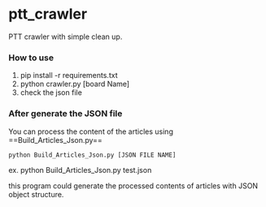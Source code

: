 # ptt_crawler

PTT crawler with simple clean up.

### How to use

1. pip install -r requirements.txt
2. python crawler.py [board Name]
3. check the json file

### After generate the JSON file

You can process the content of the articles using ==Build_Articles_Json.py== 

```
python Build_Articles_Json.py [JSON FILE NAME]
```
ex. python Build_Articles_Json.py test.json

this program could generate the processed contents of articles with JSON object structure.